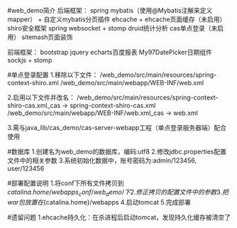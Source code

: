 #web_demo简介
后端框架：
spring
mybatis（使用@Mybatis注解来定义mapper） + 自定义mybatis分页插件
ehcache + ehcache页面缓存（未启用）
shiro安全框架
spring websocket + stomp
druid统计分析
cas单点登录（未启用）
sitemash页面装饰

前端框架：
bootstrap
jquery
echarts百度报表
My97DatePicker日期组件
sockjs + stomp


#单点登录配置
1.移除以下文件：
/web_demo/src/main/resources/spring-context-shiro.xml
/web_demo/src/main/webapp/WEB-INF/web.xml

2.启用以下文件并改名：
/web_demo/src/main/resources/spring-context-shiro-cas.xml_cas -> spring-context-shiro-cas.xml
/web_demo/src/main/webapp/WEB-INF/web.xml_cas -> web.xml

3.需与java_lib/cas_demo/cas-server-webapp工程（单点登录服务器端）配合使用


#数据库
1.创建名为web_demo的数据库，编码:utf8
2.修改jdbc.properties配置文件中的相关参数
3.系统初始化数据中，账号密码为:admin/123456, user/123456

#部署配置说明
1.将conf下所有文件拷贝到${catalina.home}/webapps_conf/web_demo/下
2.修正拷贝的配置文件中的参数
3.把war包放置在${catalina.home}/webapps
4.启动tomcat
5.完成部署

#遗留问题
1.ehcache持久化：在杀进程后启动tomcat，发现持久化缓存被清空了


